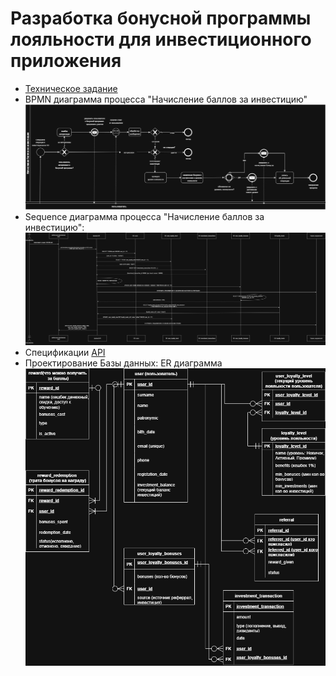 # Разработка бонусной программы лояльности для инвестиционного приложения
* [Техническое задание](https://github.com/404-veronika/testsystemanalitic/blob/main/Invest%20Capital%20Bonus.pdf)
* BPMN диаграмма процесса "Начисление баллов за инвестицию" ![BPMN.drawio.png](https://github.com/404-veronika/testsystemanalitic/blob/main/Images/BPMN.drawio.png)
* Sequence диаграмма процесса "Начисление баллов за инвестицию":![sequence.drawio.png](Images/sequence.drawio.png) 
* Спецификации [API](https://github.com/404-veronika/testsystemanalitic/tree/main/API)
* Проектирование Базы данных: ER диаграмма ![ER.drawio.png](Images/ER.drawio.png)
